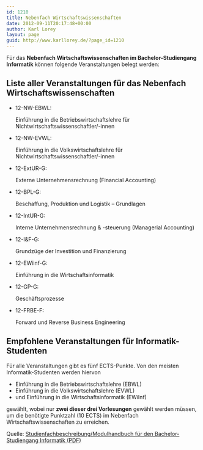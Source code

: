 ```yaml
---
id: 1210
title: Nebenfach Wirtschaftswissenschaften
date: 2012-09-11T20:17:48+00:00
author: Karl Lorey
layout: page
guid: http://www.karllorey.de/?page_id=1210
---
```

Für das **Nebenfach Wirtschaftswissenschaften im Bachelor-Studiengang Informatik** können folgende Veranstaltungen belegt werden:

## Liste aller Veranstaltungen für das Nebenfach Wirtschaftswissenschaften

  * 12-NW-EBWL:
  
    Einführung in die Betriebswirtschaftslehre für Nichtwirtschaftswissenschaftler/-innen
  * 12-NW-EVWL:
  
    Einführung in die Volkswirtschaftslehre für Nichtwirtschaftswissenschaftler/-innen
  * 12-ExtUR-G:
  
    Externe Unternehmensrechnung (Financial Accounting)
  * 12-BPL-G:
  
    Beschaffung, Produktion und Logistik &#8211; Grundlagen
  * 12-IntUR-G:
  
    Interne Unternehmensrechnung & -steuerung (Managerial Accounting)
  * 12-I&F-G:
  
    Grundzüge der Investition und Finanzierung
  * 12-EWiinf-G:
  
    Einführung in die Wirtschaftsinformatik
  * 12-GP-G:
  
    Geschäftsprozesse
  * 12-FRBE-F:
  
    Forward und Reverse Business Engineering

## Empfohlene Veranstaltungen für Informatik-Studenten

Für alle Veranstaltungen gibt es fünf ECTS-Punkte. Von den meisten Informatik-Studenten werden hiervon

  * Einführung in die Betriebswirtschaftslehre (EBWL)
  * Einführung in die Volkswirtschaftslehre (EVWL)
  * und Einführung in die Wirtschaftsinformatik (EWiInf)

gewählt, wobei nur **zwei dieser drei Vorlesungen** gewählt werden müssen, um die benötigte Punktzahl (10 ECTS) im Nebenfach Wirtschaftswissenschaften zu erreichen.

Quelle: <a href="http://www.informatik.uni-wuerzburg.de/fileadmin/10030000/SFB-BA-Informatik-10-07-15-red.pdf" target="_blank">Studienfachbeschreibung/Modulhandbuch für den Bachelor-Studiengang Informatik (PDF)</a>